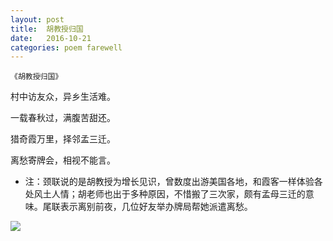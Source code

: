 ```yaml
---
layout: post
title:  胡教授归国
date:   2016-10-21
categories: poem farewell
---
```

`《胡教授归国》`

村中访友众，异乡生活难。

一载春秋过，满腹苦甜还。

猎奇霞万里，择邻孟三迁。

离愁寄牌会，相视不能言。

<!--more-->

- ​注：颈联说的是胡教授为增长见识，曾数度出游美国各地，和霞客一样体验各处风土人情；胡老师也出于多种原因，不惜搬了三次家，颇有孟母三迁的意味。尾联表示离别前夜，几位好友举办牌局帮她派遣离愁。


![]({{site.url}}/Images/37.JPG)

<script>
  (function(i,s,o,g,r,a,m){i['GoogleAnalyticsObject']=r;i[r]=i[r]||function(){
  (i[r].q=i[r].q||[]).push(arguments)},i[r].l=1*new Date();a=s.createElement(o),
  m=s.getElementsByTagName(o)[0];a.async=1;a.src=g;m.parentNode.insertBefore(a,m)
  })(window,document,'script','https://www.google-analytics.com/analytics.js','ga');

  ga('create', 'UA-85986843-1', 'auto');
  ga('send', 'pageview');

</script>
